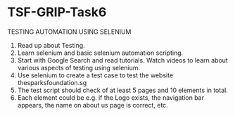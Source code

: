 # TSF-GRIP-Task6
TESTING AUTOMATION USING SELENIUM 

1. Read up about Testing.
2. Learn selenium and basic selenium automation scripting.
3. Start with Google Search and read tutorials. Watch videos to learn about various aspects of testing using selenium.
4. Use selenium to create a test case to test the website thesparksfoundation.sg
5. The test script should check of at least 5 pages and 10 elements in total.
6. Each element could be e.g. if the Logo exists, the navigation bar appears, the name on about us page is correct, etc.
